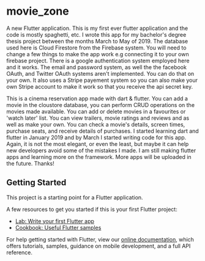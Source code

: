 # movie_zone

A new Flutter application. This is my first ever flutter application and the code is mostly spaghetti, etc. I wrote this app for my bachelor's degree thesis project between the months March to May of 2019. The database used here is Cloud Firestore from the Firebase system. You will need to change a few things to make the app work e.g connecting it to your own firebase project. There is a google authentication system employed here and it works. The email and password system, as well the the facebook OAuth, and Twitter OAuth systems aren't implemented. You can do that on your own. It also uses a Stripe payement system so you can also make your own Stripe account to make it work so that you receive the api secret key. 

This is a cinema reservation app made with dart & flutter. You can add a movie in the cloustore database, you can perform CRUD operations on the movies made available. You can add or delete movies in a favourites or 'watch later' list. You can view trailers, movie ratings and reviews and as well as make your own. You can check a movie's details, screen times, purchase seats, and receive details of purchases. I started learning dart and flutter in January 2019 and by March I started writing code for this app. Again, it is not the most elegant, or even the least, but maybe it can help new developers avoid some of the mistakes I made. I am still making flutter apps and learning more on the framework. More apps will be uploaded in the future. Thanks!
## Getting Started

This project is a starting point for a Flutter application.

A few resources to get you started if this is your first Flutter project:

- [Lab: Write your first Flutter app](https://flutter.io/docs/get-started/codelab)
- [Cookbook: Useful Flutter samples](https://flutter.io/docs/cookbook)

For help getting started with Flutter, view our 
[online documentation](https://flutter.io/docs), which offers tutorials, 
samples, guidance on mobile development, and a full API reference.
